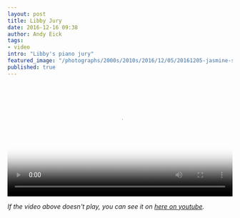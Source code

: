 ```yaml
---
layout: post
title: Libby Jury
date: 2016-12-16 09:38
author: Andy Eick
tags:
- video
intro: "Libby's piano jury"
featured_image: "/photographs/2000s/2010s/2016/12/05/20161205-jasmine-science-movie-0010.jpg"
published: true
---
```

<video
  width='100%'
  src='/video/2016/2016-12-16-libby-piano-jury.m3u8'
  controls
  poster='{{ site.mediaUrlRoot }}/photographs/2000s/2010s/2016/12/05/20161205-jasmine-science-movie-0010.jpg'>
</video>


*If the video above doesn't play, you can see it on [here on youtube](https://youtu.be/8dMs6XBxoos).*
